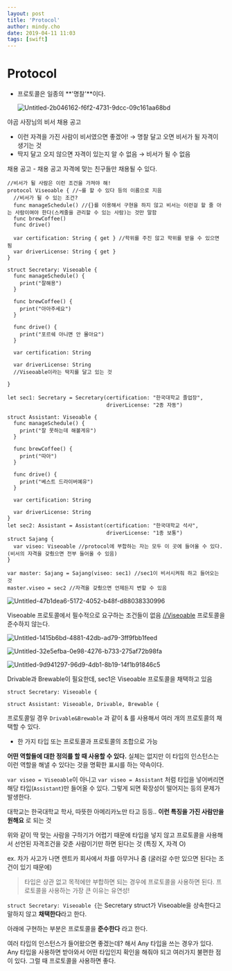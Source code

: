 ```yaml
---
layout: post
title: 'Protocol'
author: mindy.cho
date: 2019-04-11 11:03
tags: [swift]
---
```


# Protocol

- 프로토콜은 일종의 **'명찰'**이다.

  ![Untitled-2b046162-f6f2-4731-9dcc-09c161aa68bd](2019-04-11-Protocol.assets/Untitled-2b046162-f6f2-4731-9dcc-09c161aa68bd.png)

야곰 사장님의 비서 채용 공고

- 이런 자격을 가진 사람이 비서였으면 좋겠어! 
  → 명찰 달고 오면 비서가 될 자격이 생기는 것
- 딱지 달고 오지 않으면 자격이 있는지 알 수 없음 → 비서가 될 수 없음

채용 공고 - 채용 공고 자격에 맞는 친구들만 채용될 수 있다.

```
//비서가 될 사람은 이런 조건을 가져야 해!
protocol Viseoable { //~를 할 수 있다 등의 이름으로 지음
  //비서가 될 수 있는 조건?
  func manageSchedule() //{}를 이용해서 구현을 하지 않고 비서는 이런걸 할 줄 아는 사람이여야 한다(스케줄을 관리할 수 있는 사람)는 것만 말함
  func brewCoffee()
  func drive()
  
  var certification: String { get } //학위를 주진 않고 학위를 받을 수 있으면 됨
  var driverLicense: String { get }
}

struct Secretary: Viseoable {
  func manageSchedule() {
    print("잘해용")
  }

  func brewCoffee() {
    print("아아주세요")
  }
  
  func drive() {
    print("포르쉐 아니면 안 몰아요")
  }
  
  var certification: String
  
  var driverLicense: String
  //Viseoable이라는 딱지를 달고 있는 것
  
}

let sec1: Secretary = Secretary(certification: "한국대학교 졸업장",
                                driverLicense: "2종 자동")

struct Assistant: Viseoable {
  func manageSchedule() {
    print("잘 못하는데 해볼게유")
  }
  
  func brewCoffee() {
    print("따아")
  }
  
  func drive() {
    print("베스트 드라이버예유")
  }
  
  var certification: String
  
  var driverLicense: String
}
let sec2: Assistant = Assistant(certification: "한국대학교 석사",
                                driverLicense: "1종 보통")
struct Sajang {
  var viseo: Viseoable //protocol에 부합하는 자는 모두 이 곳에 들어올 수 있다.(비서의 자격을 갖췄으면 전부 들어올 수 있음)
}

var master: Sajang = Sajang(viseo: sec1) //sec1이 비서시켜줘 하고 들어오는 것
master.viseo = sec2 //자격을 갖췄으면 언제든지 변할 수 있음
```

![Untitled-47b1dea6-5172-4052-b48f-d88038330996](2019-04-11-Protocol.assets/Untitled-47b1dea6-5172-4052-b48f-d88038330996.png)

Viseoable 프로토콜에서 필수적으로 요구하는 조건들이 없음  [//Viseoable](//viseoable) 프로토콜을 준수하지 않는다.

![Untitled-1415b6bd-4881-42db-ad79-3ff9fbb1feed](2019-04-11-Protocol.assets/Untitled-1415b6bd-4881-42db-ad79-3ff9fbb1feed.png)

![Untitled-32e5efba-0e98-4276-b733-275af72b98fa](2019-04-11-Protocol.assets/Untitled-32e5efba-0e98-4276-b733-275af72b98fa.png)

![Untitled-9d941297-96d9-4db1-8b19-14f1b91846c5](2019-04-11-Protocol.assets/Untitled-9d941297-96d9-4db1-8b19-14f1b91846c5.png)

Drivable과 Brewable이 필요한데, sec1은 Viseoable 프로토콜을 채택하고 있음

`struct Secretary: Viseoable {`

`struct Assistant: Viseoable, Drivable, Brewable {`

 프로토콜일 경우 `Drivable&Brewable` 과 같이 & 를 사용해서 여러 개의 프로토콜의 채택할 수 있다. 

- 한 가지 타입 또는 프로토콜과 프로토콜의 조합으로 가능

**어떤 역할들에 대한 정의를 할 때 사용할 수 있다.** 실체는 없지만 이 타입의 인스턴스는 이런 역할을 해낼 수 있다는 것을 명확한 표시를 하는 약속이다.

`var viseo = Viseoable`이 아니고 `var viseo = Assistant` 처럼 타입을 넣어버리면 해당 타입(`Assistant`)만 들어올 수 있다. 그렇게 되면 확장성이 떨어지는 등의 문제가 발생한다.

대학교는 한국대학교 학사, 따뜻한 아메리카노만 타고 등등.. **이런 특징을 가진 사람만을 원해요** 로 되는 것 

위와 같이 딱 맞는 사람을 구하기가 어렵기 때문에 타입을 넣지 않고 프로토콜을 사용해서 선언된 자격조건을 갖춘 사람이기만 하면 된다는 것 (특징 X, 자격 O)

ex. 차가 사고가 나면 렌트카 회사에서 차를 아무거나 줌 (굴러갈 수만 있으면 된다는 조건이 있기 때문에) 

> 타입은 상관 없고 목적에만 부합하면 되는 경우에 프로토콜을 사용하면 된다.
> 프로토콜을 사용하는 가장 큰 이유는 유연성!

`struct Secretary: Viseoable {`는 Secretary struct가 Viseoable을 상속한다고 말하지 않고 **채택한다**라고 한다.

아래에 구현하는 부분은 프로토콜을 **준수한다** 라고 한다. 



여러 타입의 인스턴스가 들어왔으면 좋겠는데? 해서 Any 타입을 쓰는 경우가 있다. Any 타입을 사용하면 받아와서 어떤 타입인지 확인을 해줘야 되고 여러가지 불편한 점이 있다. 그럴 때 프로토콜을 사용하면 좋다.
